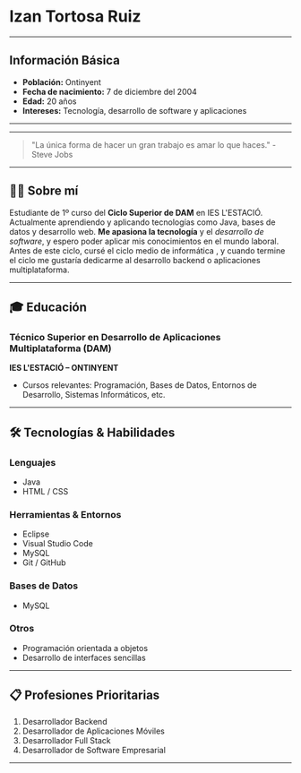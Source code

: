 # Izan Tortosa Ruiz

---

## Información Básica

- **Población:** Ontinyent
- **Fecha de nacimiento:** 7 de diciembre del 2004
- **Edad:** 20 años
- **Intereses:** Tecnología, desarrollo de software y aplicaciones

---

  

---

> "La única forma de hacer un gran trabajo es amar lo que haces." - Steve Jobs

---

## 🧑‍💻 Sobre mí

Estudiante de 1º curso del **Ciclo Superior de DAM** en IES L'ESTACIÓ. Actualmente aprendiendo y aplicando tecnologías como Java, bases de datos y desarrollo web. **Me apasiona la tecnología** y el *desarrollo de software*, y espero poder aplicar mis conocimientos en el mundo laboral. Antes de este ciclo, cursé el ciclo medio de informática , y cuando termine el ciclo me gustaría dedicarme al desarrollo backend o aplicaciones multiplataforma.

---

## 🎓 Educación

### Técnico Superior en Desarrollo de Aplicaciones Multiplataforma (DAM)
**IES L'ESTACIÓ – ONTINYENT**  

- Cursos relevantes: Programación, Bases de Datos, Entornos de Desarrollo, Sistemas Informáticos, etc.

---

## 🛠️ Tecnologías & Habilidades

### Lenguajes
- Java
- HTML / CSS

### Herramientas & Entornos
- Eclipse
- Visual Studio Code
- MySQL
- Git / GitHub

### Bases de Datos
- MySQL

### Otros
- Programación orientada a objetos
- Desarrollo de interfaces sencillas

---

## 📋 Profesiones Prioritarias

1. Desarrollador Backend
2. Desarrollador de Aplicaciones Móviles
3. Desarrollador Full Stack
4. Desarrollador de Software Empresarial

---

